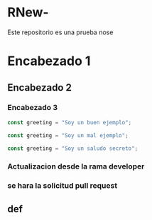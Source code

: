 # RNew-
Este repositorio es una prueba 
nose
# Encabezado 1
## Encabezado 2
### Encabezado 3

```js example-good
const greeting = "Soy un buen ejemplo";
```

```js example-bad
const greeting = "Soy un mal ejemplo";
```

```js hidden
const greeting = "Soy un saludo secreto";
```
### Actualizacion desde la rama developer 
### se hara la solicitud pull request
##  def 